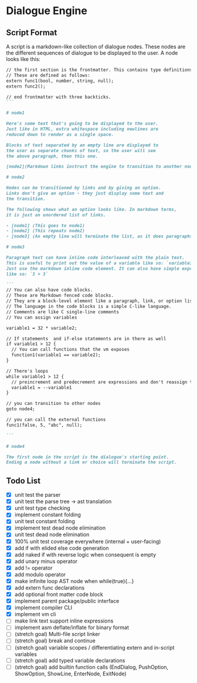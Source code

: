 # Dialogue Engine

## Script Format

A script is a markdown-like collection of dialogue nodes. These nodes are the different sequences of
dialogue to be displayed to the user. A node looks like this:

````markdown
// the first section is the frontmatter. This contains type definitions for external functions.
// These are defined as follows:
extern func1(bool, number, string, null);
extern func2();

// end frontmatter with three backticks.
```

# node1

Here's some text that's going to be displayed to the user.
Just like in HTML, extra whitespace including newlines are
reduced down to render as a single space.

Blocks of text separated by an empty line are displayed to
the user as separate chunks of text, so the user will see
the above paragraph, then this one.

[node2](Markdown links instruct the engine to transition to another node)

# node2

Nodes can be transitioned by links and by giving an option.
Links don't give an option - they just display some text and
the transition.

The following shows what an option looks like. In markdown terms,
it is just an unordered list of links.

- [node1] (This goes to node1)
- [node2] (This repeats node2)
- [node3] (An empty line will terminate the list, as it does paragraphs and links)

# node3

Paragraph text can have inline code interleaved with the plain text.
This is useful to print out the value of a variable like so: `variable1`.
Just use the markdown inline code element. It can also have simple expressions
like so: `3 + 3`

```
// You can also have code blocks.
// These are Markdown fenced code blocks.
// They are a block-level element like a paragraph, link, or option list.
// The language in the code blocks is a simple C-like language.
// Comments are like C single-line comments
// You can assign variables

variable1 = 32 * variable2;

// If statements  and if-else statements are in there as well
if variable1 > 12 {
  // You can call functions that the vm exposes
  function1(variable1 == variable2);
}

// There's loops
while variable1 > 12 {
  // preincrement and predecrement are expressions and don't reassign the referenced variable
  variable1 = --variable1
}

// you can transition to other nodes
goto node4;

// you can call the external functions
func1(false, 5, "abc", null);

```

# node4

The first node in the script is the dialogue's starting point.
Ending a node without a link or choice will terminate the script.

````

## Todo List

- [x] unit test the parser
- [x] unit test the parse tree -> ast translation
- [x] unit test type checking
- [x] implement constant folding
- [x] unit test constant folding
- [x] implement test dead node elimination
- [x] unit test dead node elimination
- [x] 100% unit test coverage everywhere (internal + user-facing)
- [x] add if with elided else code generation
- [x] add naked if with reverse logic when consequent is empty
- [x] add unary minus operator
- [x] add != operator
- [x] add modulo operator
- [x] make infinite loop AST node when while(true){...}
- [x] add extern func declarations
- [x] add optional front matter code block
- [x] implement parent package/public interface
- [x] implement compiler CLI
- [x] implement vm cli
- [ ] make link text support inline expressions
- [ ] implement asm deflate/inflate for binary format
- [ ] (stretch goal) Multi-file script linker
- [ ] (stretch goal) break and continue
- [ ] (stretch goal) variable scopes / differentiating extern and in-script variables
- [ ] (stretch goal) add typed variable declarations
- [ ] (stretch goal) add builtin function calls (EndDialog, PushOption, ShowOption, ShowLine, EnterNode, ExitNode)
